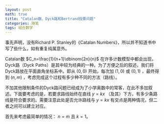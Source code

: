 ```yaml
---
layout: post
math: true
title: "Catalan数、Dyck路和Bertrand投票问题"
categories: 随笔
tags: 组合数学
---
```


事先声明，没有Richard P. Stanley的《Catalan Numbers》，所以并不知道书中写了些什么，如有重复纯属意外。

Catalan数 $C_n=\frac{1}{n+1}\dbinom{2n}{n}$ 在许多计数模型中都会出现，Dyck路（Dyck Paths）是其中较为经典的一种。为了方便之后的叙述，我们将Dyck路放在平面直角坐标系中。即从 $(0,0)$ 开始，每次加 $(1,0)$ 或 $(0,1)$ ，最终得到 $(n,m)$ ，考虑完成这个过程有多少种不同的方法（路线）。

不加其他限制条件的Dyck路问题已经成为了小学奥数中的常客，在此不多加叙述。下面要考虑的是，若要求路线始终在直线 $y=kx$ （及其）下方，有多少条路线是符合要求的。需要注意此处是否允许路线与 $y=kx$ 有交点是两种情况，但二者之间可以建立对应。

首先来考虑最简单的情况： $n=m$ 且 $k=1$。
